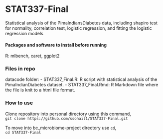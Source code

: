 # STAT337-Final

Statistical analysis of the PimaIndiansDiabetes data, 
including shapiro test for normality, correlation test, logistic regression, and fitting the logistic regression models

#### Packages and software to install before running
R: mlbench, caret, ggplot2
### Files in repo
datacode folder:
    - STAT337_Final.R: R script with statistical analysis of the PimaIndianDiabetes dataset.
    - STAT337_Final.Rmd: R Markdown file where the file is knit to a html file format.

### How to use
Clone repository into personal directory using this command,  
`git clone https://github.com/ssohail1/STAT337-Final.git`

To move into bc_microbiome-project directory use `cd`,  
`cd STAT337-Final`
